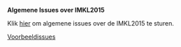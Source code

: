 **Algemene Issues over IMKL2015**

Klik [hier](https://github.com/Geonovum/imkl2015-review/issues?q=is%3Aopen+is%3Aissue+label%3Aalgemeen) om algemene issues over de IMKL2015 te sturen.

[Voorbeeldissues](https://github.com/Geonovum/imkl2015-review/issues?q=voorbeeld+label%3Aalgemeen)


